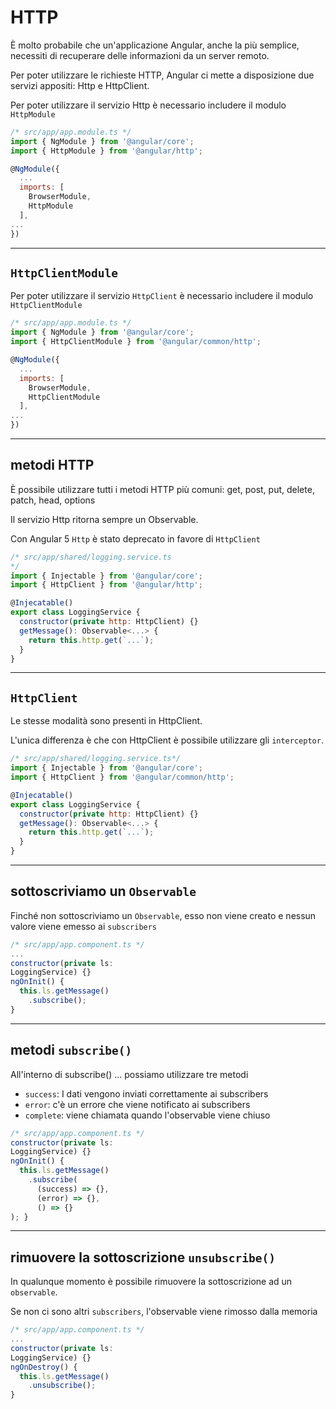 # HTTP

È molto probabile che un'applicazione Angular, anche la più semplice, necessiti di recuperare delle informazioni da un server remoto.

Per poter utilizzare le richieste HTTP, Angular ci mette a disposizione due servizi appositi: Http e HttpClient.

Per poter utilizzare il servizio Http è necessario includere il modulo `HttpModule`

```javascript
/* src/app/app.module.ts */
import { NgModule } from '@angular/core';
import { HttpModule } from '@angular/http';

@NgModule({
  ...
  imports: [
    BrowserModule,
    HttpModule
  ],
...
})
```

---

## `HttpClientModule`

Per poter utilizzare il servizio `HttpClient` è necessario includere il modulo `HttpClientModule`


```javascript
/* src/app/app.module.ts */
import { NgModule } from '@angular/core';
import { HttpClientModule } from '@angular/common/http';

@NgModule({
  ...
  imports: [
    BrowserModule,
    HttpClientModule
  ],
...
})
```

---

## metodi HTTP

È possibile utilizzare tutti i metodi HTTP più comuni: get, post, put, delete, patch, head, options

Il servizio Http ritorna sempre un Observable.

Con Angular 5 `Http` è stato deprecato in favore di `HttpClient`

```javascript
/* src/app/shared/logging.service.ts
*/
import { Injectable } from '@angular/core';
import { HttpClient } from '@angular/http';

@Injecatable()
export class LoggingService {
  constructor(private http: HttpClient) {}
  getMessage(): Observable<...> {
    return this.http.get(`...`);
  }
}
```

---

## `HttpClient`

Le stesse modalità sono presenti in HttpClient.

L'unica differenza è che con HttpClient è possibile utilizzare
gli `interceptor`.

```javascript
/* src/app/shared/logging.service.ts*/
import { Injectable } from '@angular/core';
import { HttpClient } from '@angular/common/http';

@Injecatable()
export class LoggingService {
  constructor(private http: HttpClient) {}
  getMessage(): Observable<...> {
    return this.http.get(`...`);
  } 
}
```

---

## sottoscriviamo un `Observable`

Finché non sottoscriviamo un `Observable`, esso non viene creato e nessun valore viene emesso ai `subscribers`

```javascript
/* src/app/app.component.ts */
...
constructor(private ls:
LoggingService) {}
ngOnInit() {
  this.ls.getMessage()
    .subscribe();
}
```

---

## metodi `subscribe()`

All'interno di subscribe() ... possiamo utilizzare tre metodi 

* `success`: I dati vengono inviati correttamente ai subscribers 
* `error`: c'è un errore che viene notificato ai subscribers 
* `complete`: viene chiamata quando l'observable viene chiuso

```javascript
/* src/app/app.component.ts */
constructor(private ls:
LoggingService) {}
ngOnInit() {
  this.ls.getMessage()
    .subscribe(
      (success) => {},
      (error) => {},
      () => {}
); }
```

---

## rimuovere la sottoscrizione `unsubscribe()`

In qualunque momento è possibile rimuovere la sottoscrizione ad un `observable`.

Se non ci sono altri `subscribers`, l'observable viene rimosso dalla memoria

```javascript
/* src/app/app.component.ts */
...
constructor(private ls:
LoggingService) {}
ngOnDestroy() {
  this.ls.getMessage()
    .unsubscribe();
}
```
